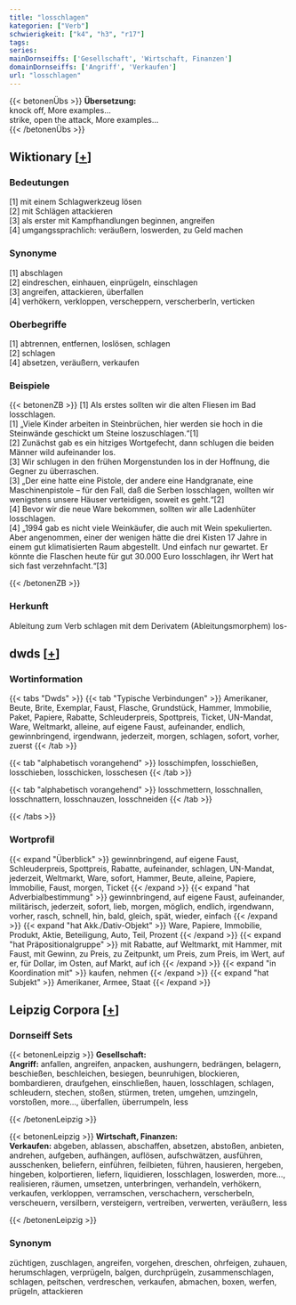 ```yaml
---
title: "losschlagen"
kategorien: ["Verb"]
schwierigkeit: ["k4", "h3", "r17"]
tags:
series:
mainDornseiffs: ['Gesellschaft', 'Wirtschaft, Finanzen']
domainDornseiffs: ['Angriff', 'Verkaufen']
url: "losschlagen"
---
```


{{< betonenÜbs >}}
**Übersetzung:**  
knock off, More examples...  
strike, open the attack, More examples...  
{{< /betonenÜbs >}}

## Wiktionary [[+](https://de.wiktionary.org/wiki/losschlagen)]

### Bedeutungen
[1] mit einem Schlagwerkzeug lösen  
[2] mit Schlägen attackieren  
[3] als erster mit Kampfhandlungen beginnen, angreifen  
[4] umgangssprachlich: veräußern, loswerden, zu Geld machen  

### Synonyme
[1] abschlagen  
[2] eindreschen, einhauen, einprügeln, einschlagen  
[3] angreifen, attackieren, überfallen  
[4] verhökern, verkloppen, verscheppern, verscherberln,  verticken  

### Oberbegriffe
[1] abtrennen, entfernen, loslösen, schlagen  
[2] schlagen  
[4] absetzen, veräußern, verkaufen  

### Beispiele
{{< betonenZB >}}
[1] Als erstes sollten wir die alten Fliesen im Bad losschlagen.  
[1] „Viele Kinder arbeiten in Steinbrüchen, hier werden sie hoch in die Steinwände geschickt um Steine loszuschlagen.“[1]  
[2] Zunächst gab es ein hitziges Wortgefecht, dann schlugen die beiden Männer wild aufeinander los.  
[3] Wir schlugen in den frühen Morgenstunden los in der Hoffnung, die Gegner zu überraschen.  
[3] „Der eine hatte eine Pistole, der andere eine Handgranate, eine Maschinenpistole – für den Fall, daß die Serben losschlagen, wollten wir wenigstens unsere Häuser verteidigen, soweit es geht.“[2]  
[4] Bevor wir die neue Ware bekommen, sollten wir alle Ladenhüter losschlagen.  
[4] „1994 gab es nicht viele Weinkäufer, die auch mit Wein spekulierten. Aber angenommen, einer der wenigen hätte die drei Kisten 17 Jahre in einem gut klimatisierten Raum abgestellt. Und einfach nur gewartet. Er könnte die Flaschen heute für gut 30.000 Euro losschlagen, ihr Wert hat sich fast verzehnfacht.“[3]  

{{< /betonenZB >}}
### Herkunft
Ableitung zum Verb schlagen mit dem Derivatem (Ableitungsmorphem) los-  



## dwds [[+](https://www.dwds.de/wb/losschlagen)]

### Wortinformation
{{< tabs "Dwds" >}}
{{< tab "Typische Verbindungen" >}}
Amerikaner, Beute, Brite, Exemplar, Faust, Flasche, Grundstück, Hammer, Immobilie, Paket, Papiere, Rabatte, Schleuderpreis, Spottpreis, Ticket, UN-Mandat, Ware, Weltmarkt, alleine, auf eigene Faust, aufeinander, endlich, gewinnbringend, irgendwann, jederzeit, morgen, schlagen, sofort, vorher, zuerst
{{< /tab >}}

{{< tab "alphabetisch vorangehend" >}}
losschimpfen, losschießen, losschieben, losschicken, losschesen
{{< /tab >}}

{{< tab "alphabetisch vorangehend" >}}
losschmettern, losschnallen, losschnattern, losschnauzen, losschneiden
{{< /tab >}}

{{< /tabs >}}

### Wortprofil
{{< expand "Überblick" >}} gewinnbringend, auf eigene Faust, Schleuderpreis, Spottpreis, Rabatte, aufeinander, schlagen, UN-Mandat, jederzeit, Weltmarkt, Ware, sofort, Hammer, Beute, alleine, Papiere, Immobilie, Faust, morgen, Ticket {{< /expand >}}
{{< expand "hat Adverbialbestimmung" >}} gewinnbringend, auf eigene Faust, aufeinander, militärisch, jederzeit, sofort, lieb, morgen, möglich, endlich, irgendwann, vorher, rasch, schnell, hin, bald, gleich, spät, wieder, einfach {{< /expand >}}
{{< expand "hat Akk./Dativ-Objekt" >}} Ware, Papiere, Immobilie, Produkt, Aktie, Beteiligung, Auto, Teil, Prozent {{< /expand >}}
{{< expand "hat Präpositionalgruppe" >}} mit Rabatte, auf Weltmarkt, mit Hammer, mit Faust, mit Gewinn, zu Preis, zu Zeitpunkt, um Preis, zum Preis, im Wert, auf er, für Dollar, im Osten, auf Markt, auf ich {{< /expand >}}
{{< expand "in Koordination mit" >}} kaufen, nehmen {{< /expand >}}
{{< expand "hat Subjekt" >}} Amerikaner, Armee, Staat {{< /expand >}}

## Leipzig Corpora [[+](https://corpora.uni-leipzig.de/en/res?word=losschlagen&corpusId=deu_newscrawl-public_2018)]

### Dornseiff Sets
{{< betonenLeipzig >}}
**Gesellschaft:**  
**Angriff:** anfallen, angreifen, anpacken, aushungern, bedrängen, belagern, beschießen, beschleichen, besiegen, beunruhigen, blockieren, bombardieren, draufgehen, einschließen, hauen, losschlagen, schlagen, schleudern, stechen, stoßen, stürmen, treten, umgehen, umzingeln, vorstoßen, more..., überfallen, überrumpeln, less  

{{< /betonenLeipzig >}}


{{< betonenLeipzig >}}
**Wirtschaft, Finanzen:**  
**Verkaufen:** abgeben, ablassen, abschaffen, absetzen, abstoßen, anbieten, andrehen, aufgeben, aufhängen, auflösen, aufschwätzen, ausführen, ausschenken, beliefern, einführen, feilbieten, führen, hausieren, hergeben, hingeben, kolportieren, liefern, liquidieren, losschlagen, loswerden, more..., realisieren, räumen, umsetzen, unterbringen, verhandeln, verhökern, verkaufen, verkloppen, verramschen, verschachern, verscherbeln, verscheuern, versilbern, versteigern, vertreiben, verwerten, veräußern, less  

{{< /betonenLeipzig >}}

### Synonym
züchtigen, zuschlagen, angreifen, vorgehen, dreschen, ohrfeigen, zuhauen, herumschlagen, verprügeln, balgen, durchprügeln, zusammenschlagen, schlagen, peitschen, verdreschen, verkaufen, abmachen, boxen, werfen, prügeln, attackieren

